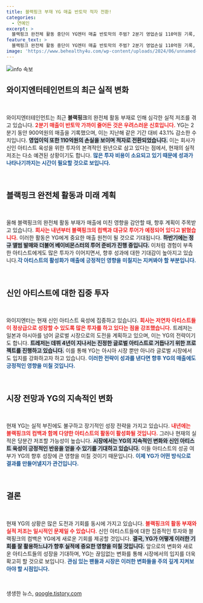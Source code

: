 ```yaml
---
title: 블랙핑크 부재 YG 매출 반토막 적자 전환!
categories:
  - 연예인
excerpt: >
  블랙핑크 완전체 활동 중단이 YG엔터 매출 반토막의 주범? 2분기 영업손실 110억원 기록, 신인 육성 투자로 실적 회복은 불투명. 하지만 내년엔 블랙핑크의 컴백과 대규모 투어가 기다리고 있다!
feature_text: >
  블랙핑크 완전체 활동 중단이 YG엔터 매출 반토막의 주범? 2분기 영업손실 110억원 기록, 신인 육성 투자로 실적 회복은 불투명. 하지만 내년엔 블랙핑크의 컴백과 대규모 투어가 기다리고 있다!
image: 'https://www.behealthy4u.com/wp-content/uploads/2024/06/unnamed-file.png'
---
```


<p><img src="https://www.behealthy4u.com/wp-content/uploads/2024/06/unnamed-file.png" alt="info 속보" /></p>

<h2 data-ke-size="size26">와이지엔터테인먼트의 최근 실적 변화</h2>

<p data-ke-size="size16">&nbsp;</p>

<p>와이지엔터테인먼트는 최근 <strong>블랙핑크</strong>의 완전체 활동 부재로 인해 심각한 실적 저조를 겪고 있습니다. <b><span style="color: #ee2323;">2분기 매출이 반토막 가까이 줄어든 것은 우려스러운 신호입니다.</span></b> YG는 2분기 동안 900억원의 매출을 기록했으며, 이는 지난해 같은 기간 대비 43.1% 감소한 수치입니다. <b><span style="background-color: #21538527;">영업이익 또한 110억원의 손실을 보이며 적자로 전환되었습니다.</span></b> 이는 회사가 신인 아티스트 육성을 위한 투자의 본격적인 원년으로 삼고 있다는 점에서, 현재의 실적 저조는 다소 예견된 상황이기도 합니다. <b><span style="color: #1a5490;">많은 투자 비용이 소요되고 있기 때문에 성과가 나타나기까지는 시간이 필요할 것으로 보입니다.</span></b></p>

<p data-ke-size="size16">&nbsp;</p>

<h2 data-ke-size="size26">블랙핑크 완전체 활동과 미래 계획</h2>

<p data-ke-size="size16">&nbsp;</p>

<p>올해 블랙핑크의 완전체 활동 부재가 매출에 미친 영향을 감안할 때, 향후 계획이 주목받고 있습니다. <b><span style="color: #ee2323;">회사는 내년부터 블랙핑크의 컴백과 대규모 투어가 예정되어 있다고 밝혔습니다.</span></b> 이러한 활동은 YG에게 중요한 매출 원천이 될 것으로 기대됩니다. <b><span style="background-color: #21538527;">하반기에는 정규 앨범 발매와 더불어 베이비몬스터의 투어 준비가 진행 중입니다.</span></b> 이처럼 경험이 부족한 아티스트에게도 많은 투자가 이어지면서, 향후 성과에 대한 기대감이 높아지고 있습니다.<b><span style="color: #1a5490;">각 아티스트의 활성화가 매출에 긍정적인 영향을 미칠지는 지켜봐야 할 부분입니다.</span></b></p>

<p data-ke-size="size16">&nbsp;</p>

<h2 data-ke-size="size26">신인 아티스트에 대한 집중 투자</h2>

<p data-ke-size="size16">&nbsp;</p>

<p>와이지엔터는 현재 신인 아티스트 육성에 집중하고 있습니다. <b><span style="color: #ee2323;">회사는 저연차 아티스트들이 정상급으로 성장할 수 있도록 많은 투자를 하고 있다는 점을 강조했습니다.</span></b> 트레저는 일본과 아시아를 넘어 글로벌 시장으로의 도전을 계획하고 있으며, 이는 YG의 전략이기도 합니다. <b><span style="background-color: #21538527;">트레저는 데뷔 4년이 지나서는 진정한 글로벌 아티스트로 거듭나기 위한 프로젝트를 진행하고 있습니다.</span></b> 이를 통해 YG는 아시아 시장 뿐만 아니라 글로벌 시장에서도 입지를 강화하고자 하고 있습니다. <b><span style="color: #1a5490;">이러한 전략이 성과를 낸다면 향후 YG의 매출에도 긍정적인 영향을 미칠 것입니다.</span></b></p>

<p data-ke-size="size16">&nbsp;</p>

<h2 data-ke-size="size26">시장 전망과 YG의 지속적인 변화</h2>

<p data-ke-size="size16">&nbsp;</p>

<p>현재 YG는 실적 부진에도 불구하고 장기적인 성장 전략을 가지고 있습니다. <b><span style="color: #ee2323;">내년에는 블랙핑크의 컴백과 함께 다양한 아티스트의 활동이 활성화될 것입니다.</span></b> 그러나 현재의 실적은 당분간 저조할 가능성이 높습니다. <b><span style="background-color: #21538527;">시장에서는 YG의 지속적인 변화와 신인 아티스트 육성이 긍정적인 반응을 얻을 수 있기를 기대하고 있습니다.</span></b> 이들 아티스트의 성공 여부가 YG의 향후 성장에 큰 영향을 미칠 것이기 때문입니다. <b><span style="color: #1a5490;">이제 YG가 어떤 방식으로 결과를 만들어낼지가 관건입니다.</span></b></p>

<p data-ke-size="size16">&nbsp;</p>

<h2 data-ke-size="size26">결론</h2>

<p data-ke-size="size16">&nbsp;</p>

<p>현재 YG의 상황은 많은 도전과 기회를 동시에 가지고 있습니다. <b><span style="color: #ee2323;">블랙핑크의 활동 부재와 실적 저조는 일시적인 문제일 수 있습니다.</span></b> 신인 아티스트들에 대한 집중적인 투자와 블랙핑크의 컴백은 YG에게 새로운 기회를 제공할 것입니다. <b><span style="background-color: #21538527;">결국, YG가 어떻게 이러한 기회를 잘 활용하느냐가 향후 실적에 중요한 영향을 미칠 것입니다.</span></b> 앞으로의 변화와 새로운 아티스트들의 성장을 기대하며, YG는 끊임없는 변화를 통해 시장에서의 입지를 더욱 확고히 할 것으로 보입니다. <b><span style="color: #1a5490;">관심 있는 팬들과 시장은 이러한 변화들을 주의 깊게 지켜보아야 할 시점입니다.</span></b></p>

<p data-ke-size="size16">&nbsp;</p>
생생한 뉴스, <a href="https://qoogle.tistory.com" rel="dofollow">qoogle.tistory.com</a>


